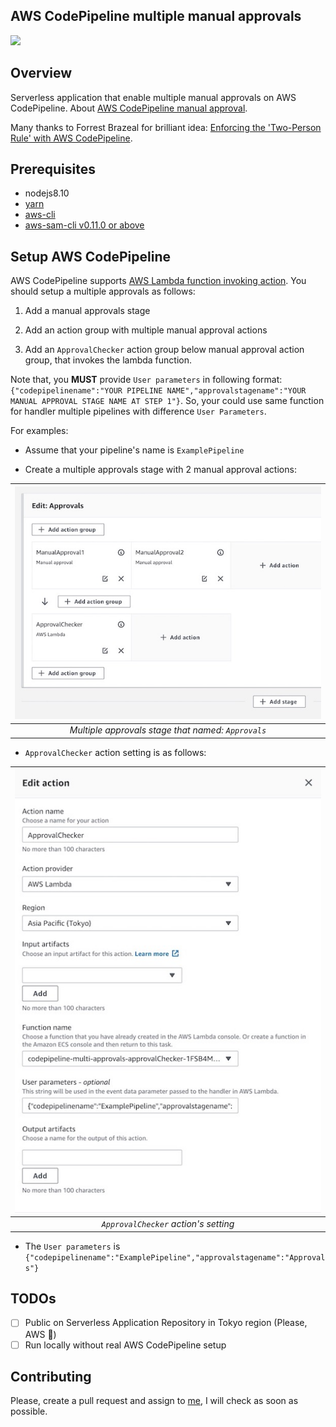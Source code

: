 AWS CodePipeline multiple manual approvals
-----

![](https://codebuild.ap-northeast-1.amazonaws.com/badges?uuid=eyJlbmNyeXB0ZWREYXRhIjoiZ21xTkVHQWlqSUJrY21UWUZGSUV4TExYNVVxa3gzcGE5eHlYV1d1clRHY2d0WUJOckNiVWtVUjVzakd1MnBPZVkxV3F1R25iS3NGRkhKdzFKQjIxUGVrPSIsIml2UGFyYW1ldGVyU3BlYyI6IlZQL3ZvakRxaktRRXJSdmsiLCJtYXRlcmlhbFNldFNlcmlhbCI6MX0%3D&branch=master)

## Overview

Serverless application that enable multiple manual approvals on AWS CodePipeline.
About [AWS CodePipeline manual approval](https://docs.aws.amazon.com/codepipeline/latest/userguide/approvals.html).

Many thanks to Forrest Brazeal for brilliant idea: [Enforcing the 'Two-Person Rule' with AWS CodePipeline](https://www.trek10.com/blog/enforcing-two-person-rule-aws-codepipeline/).

## Prerequisites

- nodejs8.10
- [yarn](https://yarnpkg.com)
- [aws-cli](https://aws.amazon.com/cli/)
- [aws-sam-cli v0.11.0 or above](https://github.com/awslabs/aws-sam-cli)

## Setup AWS CodePipeline

AWS CodePipeline supports [AWS Lambda function invoking action](https://docs.aws.amazon.com/codepipeline/latest/userguide/actions-invoke-lambda-function.html).
You should setup a multiple approvals as follows:

1. Add a manual approvals stage

2. Add an action group with multiple manual approval actions

3. Add an `ApprovalChecker` action group below manual approval action group, that invokes the lambda function.

Note that, you **MUST** provide `User parameters` in following format: `{"codepipelinename":"YOUR PIPELINE NAME","approvalstagename":"YOUR MANUAL APPROVAL STAGE NAME AT STEP 1"}`.
So, your could use same function for handler multiple pipelines with difference `User Parameters`.

For examples:
- Assume that your pipeline's name is `ExamplePipeline`

- Create a multiple approvals stage with 2 manual approval actions:

|![create-multiple-approvals-stage.jpg](https://raw.githubusercontent.com/CyberAgent/codepipeline-multi-manual-approvals/master/docs/create-multiple-approvals-stage.jpg)|
|:--:|
|*Multiple approvals stage that named: `Approvals`*|

- `ApprovalChecker` action setting is as follows:

|![create-approval-checker-action.jpg](https://raw.githubusercontent.com/CyberAgent/codepipeline-multi-manual-approvals/master/docs/create-approval-checker-action.jpg)|
|:--:|
|*`ApprovalChecker` action's setting*|

- The `User parameters` is `{"codepipelinename":"ExamplePipeline","approvalstagename":"Approvals"}`

## TODOs

- [ ] Public on Serverless Application Repository in Tokyo region (Please, AWS 🙏)
- [ ] Run locally without real AWS CodePipeline setup

## Contributing

Please, create a pull request and assign to [me](https://github.com/phucnh), I will check as soon as possible.
